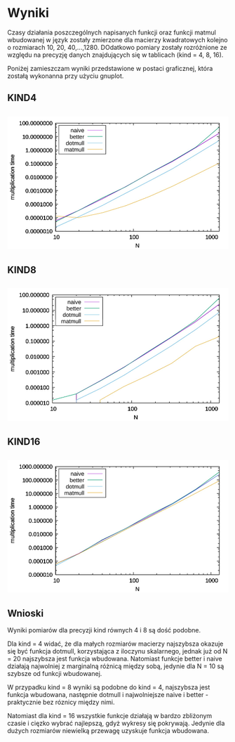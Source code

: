 # Wyniki

Czasy działania poszczególnych napisanych funkcji oraz funkcji matmul wbudowanej w język zostały zmierzone dla macierzy kwadratowych kolejno o rozmiarach 10, 20, 40,...,1280. DOdatkowo pomiary zostały rozróżnione ze względu na precyzję danych znajdujących się w tablicach (kind = 4, 8, 16).

Poniżej zamieszczam wyniki przedstawione w postaci graficznej, która zostałą wykonanna przy użyciu gnuplot.

## KIND4
![kind4](https://github.com/J-Bodera/Fortran_AGH/blob/master/Task1/res/wykres4.jpg)
---
## KIND8
![kind8](https://github.com/J-Bodera/Fortran_AGH/blob/master/Task1/res/wykres8.jpg)
---
## KIND16
![kind16](https://github.com/J-Bodera/Fortran_AGH/blob/master/Task1/res/wykres16.jpg)
---

## Wnioski

Wyniki pomiarów dla precyzji kind równych 4 i 8 są dość podobne. 

Dla kind = 4 widać, że dla małych rozmiarów macierzy najszybsza okazuje się być funkcja dotmull, korzystająca z iloczynu skalarnego, jednak już od N = 20 najszybsza jest funkcja wbudowana. Natomiast funkcje better i naive działają najwolniej z marginalną różnicą między sobą, jedynie dla N = 10 są szybsze od funkcji wbudowanej.

W przypadku kind = 8 wyniki są podobne do kind = 4, najszybsza jest funkcja wbudowana, następnie dotmull i najwolniejsze naive i better - praktycznie bez róznicy między nimi.

Natomiast dla kind = 16 wszystkie funkcje działają w bardzo zbliżonym czasie i cięzko wybrać najlepszą, gdyż wykresy się pokrywają. Jedynie dla dużych rozmiarów niewielką przewagę uzyskuje funkcja wbudowana.
